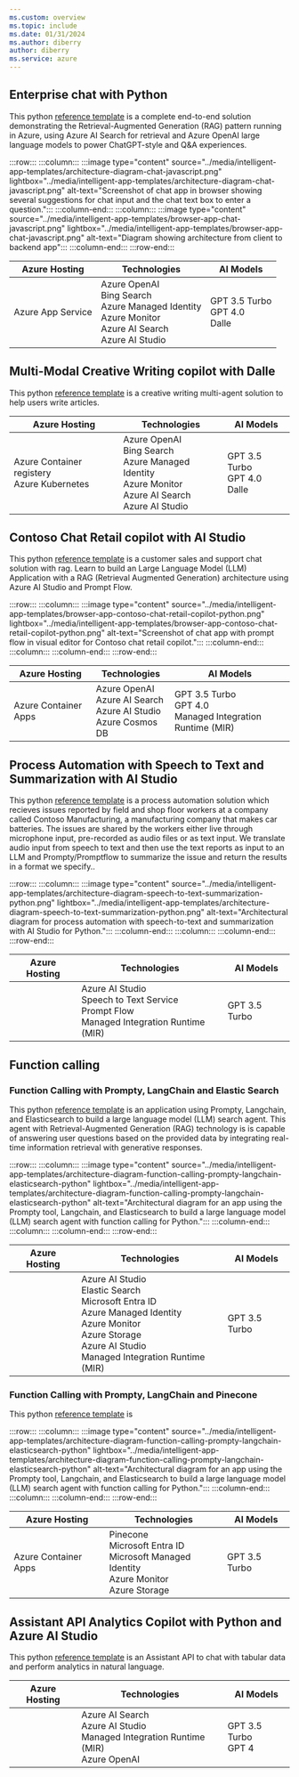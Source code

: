 ```yaml
---
ms.custom: overview
ms.topic: include
ms.date: 01/31/2024
ms.author: diberry
author: diberry
ms.service: azure
---
```


## Enterprise chat with Python

This python [reference template](https://github.com/Azure-Samples/azure-search-openai-demo) is a complete end-to-end solution demonstrating the Retrieval-Augmented Generation (RAG) pattern running in Azure, using Azure AI Search for retrieval and Azure OpenAI large language models to power ChatGPT-style and Q&A experiences.

:::row:::
   :::column:::
      :::image type="content" source="../media/intelligent-app-templates/architecture-diagram-chat-javascript.png" lightbox="../media/intelligent-app-templates/architecture-diagram-chat-javascript.png" alt-text="Screenshot of chat app in browser showing several suggestions for chat input and the chat text box to enter a question.":::
   :::column-end:::
   :::column:::
      :::image type="content" source="../media/intelligent-app-templates/browser-app-chat-javascript.png" lightbox="../media/intelligent-app-templates/browser-app-chat-javascript.png" alt-text="Diagram showing architecture from client to backend app":::
   :::column-end:::
:::row-end:::

|Azure Hosting|Technologies|AI Models|
|--|--|--|
|Azure App Service|Azure OpenAI<br>Bing Search<br>Azure Managed Identity<br>Azure Monitor<br>Azure AI Search<br>Azure AI Studio|GPT 3.5 Turbo<br>GPT 4.0<br>Dalle|


## Multi-Modal Creative Writing copilot with Dalle

This python [reference template](https://github.com/Azure-Samples/agent-openai-python-prompty) is a 
creative writing multi-agent solution to help users write articles.

|Azure Hosting|Technologies|AI Models|
|--|--|--|
|Azure Container registery<br>Azure Kubernetes<br>|Azure OpenAI<br>Bing Search<br>Azure Managed Identity<br>Azure Monitor<br>Azure AI Search<br>Azure AI Studio|GPT 3.5 Turbo<br>GPT 4.0<br>Dalle|


## Contoso Chat Retail copilot with AI Studio

This python [reference template](https://github.com/Azure-Samples/contoso-chat) is a customer sales and support chat solution with rag. Learn to build an Large Language Model (LLM) Application with a RAG (Retrieval Augmented Generation) architecture using Azure AI Studio and Prompt Flow.

:::row:::
   :::column:::
      :::image type="content" source="../media/intelligent-app-templates/browser-app-contoso-chat-retail-copilot-python.png" lightbox="../media/intelligent-app-templates/browser-app-contoso-chat-retail-copilot-python.png" alt-text="Screenshot of chat app with prompt flow in visual editor for Contoso chat retail copilot.":::
   :::column-end:::
   :::column:::
   :::column-end:::
:::row-end:::



|Azure Hosting|Technologies|AI Models|
|--|--|--|
|Azure Container Apps<br>|Azure OpenAI<br>Azure AI Search<br>Azure AI Studio<br>Azure Cosmos DB|GPT 3.5 Turbo<br>GPT 4.0<br>Managed Integration Runtime (MIR)|

## Process Automation with Speech to Text and Summarization with AI Studio

This python [reference template](https://github.com/Azure-Samples/summarization-openai-python-prompflow) is a process automation solution which recieves issues reported by field and shop floor workers at a company called Contoso Manufacturing, a manufacturing company that makes car batteries. The issues are shared by the workers either live through microphone input, pre-recorded as audio files or as text input. We translate audio input from speech to text and then use the text reports as input to an LLM and Prompty/Promptflow to summarize the issue and return the results in a format we specify..

:::row:::
   :::column:::
      :::image type="content" source="../media/intelligent-app-templates/architecture-diagram-speech-to-text-summarization-python.png" lightbox="../media/intelligent-app-templates/architecture-diagram-speech-to-text-summarization-python.png" alt-text="Architectural diagram for process automation with speech-to-text and summarization with AI Studio for Python.":::
   :::column-end:::
   :::column:::
   :::column-end:::
:::row-end:::

|Azure Hosting|Technologies|AI Models|
|--|--|--|
||Azure AI Studio<br>Speech to Text Service<br>Prompt Flow<br>Managed Integration Runtime (MIR)|GPT 3.5 Turbo|

## Function calling

### Function Calling with Prompty, LangChain and Elastic Search

This python [reference template](https://github.com/Azure-Samples/agent-python-openai-prompty-langchain) is an application using Prompty, Langchain, and Elasticsearch to build a large language model (LLM) search agent. This agent with Retrieval-Augmented Generation (RAG) technology is is capable of answering user questions based on the provided data by integrating real-time information retrieval with generative responses.

:::row:::
   :::column:::
      :::image type="content" source="../media/intelligent-app-templates/architecture-diagram-function-calling-prompty-langchain-elasticsearch-python" lightbox="../media/intelligent-app-templates/architecture-diagram-function-calling-prompty-langchain-elasticsearch-python" alt-text="Architectural diagram for an app using the Prompty tool, Langchain, and Elasticsearch to build a large language model (LLM) search agent with function calling for Python.":::
   :::column-end:::
   :::column:::
   :::column-end:::
:::row-end:::

|Azure Hosting|Technologies|AI Models|
|--|--|--|
||Azure AI Studio<br>Elastic Search<br>Microsoft Entra ID<br>Azure Managed Identity<br>Azure Monitor<br>Azure Storage<br>Azure AI Studio<br>Managed Integration Runtime (MIR)|GPT 3.5 Turbo|

### Function Calling with Prompty, LangChain and Pinecone

This python [reference template](https://github.com/Azure-Samples/agent-openai-python-prompty-langchain-pinecone) is

:::row:::
   :::column:::
      :::image type="content" source="../media/intelligent-app-templates/architecture-diagram-function-calling-prompty-langchain-elasticsearch-python" lightbox="../media/intelligent-app-templates/architecture-diagram-function-calling-prompty-langchain-elasticsearch-python" alt-text="Architectural diagram for an app using the Prompty tool, Langchain, and Elasticsearch to build a large language model (LLM) search agent with function calling for Python.":::
   :::column-end:::
   :::column:::
   :::column-end:::
:::row-end:::

|Azure Hosting|Technologies|AI Models|
|--|--|--|
|Azure Container Apps|Pinecone<br>Microsoft Entra ID<br>Microsoft Managed Identity<br>Azure Monitor<br>Azure Storage|GPT 3.5 Turbo|

## Assistant API Analytics Copilot with Python and Azure AI Studio

This python [reference template](https://github.com/Azure-Samples/assistant-data-openai-python-promptflow) is an Assistant API to chat with tabular data and perform analytics in natural language.

|Azure Hosting|Technologies|AI Models|
|--|--|--|
||Azure AI Search<br>Azure AI Studio<br>Managed Integration Runtime (MIR)<br>Azure OpenAI|GPT 3.5 Turbo<br>GPT 4|